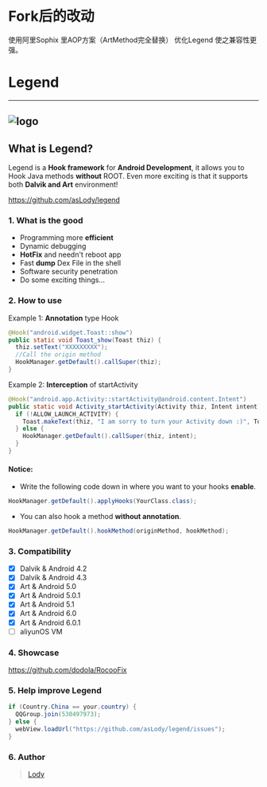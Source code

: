 # Fork后的改动

使用阿里Sophix 里AOP方案（ArtMethod完全替换） 优化Legend 使之兼容性更强。


# Legend
--------
![logo][2]
--------
## What is Legend?

Legend is a **Hook framework** for **Android Development**, it allows you to Hook Java methods **without** ROOT. Even more exciting is that it supports both **Dalvik and Art** environment!

<https://github.com/asLody/legend>

### 1. What is the good
- Programming more **efficient**
- Dynamic debugging
- **HotFix** and needn't reboot app
- Fast **dump** Dex File in the shell
- Software security penetration
- Do some exciting things...


### 2. How to use
Example 1: **Annotation** type Hook
```java
@Hook("android.widget.Toast::show")
public static void Toast_show(Toast thiz) {
  thiz.setText("XXXXXXXXX");
  //Call the origin method
  HookManager.getDefault().callSuper(thiz);
}
```
Example 2: **Interception** of startActivity
```java
@Hook("android.app.Activity::startActivity@android.content.Intent")
public static void Activity_startActivity(Activity thiz, Intent intent) {
  if (!ALLOW_LAUNCH_ACTIVITY) {
    Toast.makeText(thiz, "I am sorry to turn your Activity down :)", Toast.LENGTH_SHORT).show();
  } else {
    HookManager.getDefault().callSuper(thiz, intent);
  }
}
```
#### Notice:
- Write the following code down in where you want to your hooks **enable**.

```java
HookManager.getDefault().applyHooks(YourClass.class);
```
- You can also hook a method **without annotation**.

```java
HookManager.getDefault().hookMethod(originMethod, hookMethod);
```

### 3. Compatibility
- [x] Dalvik & Android 4.2
- [x] Dalvik & Android 4.3
- [x] Art & Android 5.0
- [x] Art & Android 5.0.1
- [x] Art & Android 5.1
- [x] Art & Android 6.0
- [x] Art & Android 6.0.1
- [ ] aliyunOS VM

### 4. Showcase
<https://github.com/dodola/RocooFix>

### 5. Help improve Legend
```java
if (Country.China == your.country) {
  QQGroup.join(530497973);
} else {
  webView.loadUrl("https://github.com/asLody/legend/issues");
}
```
### 6. Author

> [Lody][3]

[2]: https://raw.githubusercontent.com/asLody/legend/master/art/legend_logo.png
[3]: https://github.com/asLody
